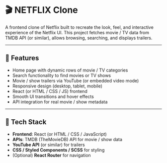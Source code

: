 # 🎬 NETFLIX Clone

A frontend clone of Netflix built to recreate the look, feel, and interactive experience of the Netflix UI. This project fetches movie / TV data from TMDB API (or similar), allows browsing, searching, and displays trailers.

---

## 🚀 Features

- Home page with dynamic rows of movie / TV categories  
- Search functionality to find movies or TV shows  
- Movie / show trailers via YouTube (or embedded video mode)  
- Responsive design (desktop, tablet, mobile)  
- React (or HTML / CSS / JS) frontend  
- Smooth UI transitions and hover effects  
- API integration for real movie / show metadata  

---

## 🧰 Tech Stack

- **Frontend**: React (or HTML / CSS / JavaScript)  
- **APIs**: TMDB (TheMovieDB) API for movie / show data  
- **YouTube API** (or similar) for trailers  
- **CSS / Styled Components / SCSS** for styling  
- (Optional) **React Router** for navigation  

